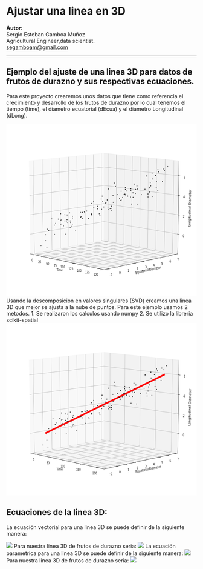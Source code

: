 # Ajustar una linea en 3D
**Autor:**  
Sergio Esteban Gamboa Muñoz  
Agricultural Engineer,data scientist.   
segamboam@gmail.com

_______________________________________________________________________________________________________________
## Ejemplo del ajuste de una linea 3D para datos de frutos de durazno y sus respectivas ecuaciones.

Para este proyecto crearemos unos datos que tiene como referencia el crecimiento y desarrollo de los frutos de durazno por lo cual tenemos el tiempo (time), el diametro ecuatorial (dEcua) y el diametro Longitudinal (dLong).
<center>
<img src="notebooks/Points.png" height=455 width=650 >
</center>
Usando la descomposicion en valores singulares (SVD) creamos una linea 3D que mejor se ajusta a la nube de puntos. 
Para este ejemplo usamos 2 metodos.
1. Se realizaron los calculos usando numpy 
2. Se utilizo la libreria scikit-spatial
<center>
<img src="notebooks/Line3D.png" height=455 width=650 >
</center>

## Ecuaciones de la linea 3D:

La ecuación vectorial para una linea 3D se puede definir de la siguiente manera:  

<img src = "https://render.githubusercontent.com/render/math?math=(x,y,z)=(x_{0},y_{0},z_{0})+ \alpha(v_{1},v_{2},v_{3})"  height=30px >  
Para nuestra linea 3D de frutos de durazno seria:    
<img src = "https://render.githubusercontent.com/render/math?math=(x,y,z)=(100.07,3.149, 3.051)+ \alpha(0.999198, 0.02996106,0.02656469)" height=30px >  
La ecuación parametrica para una linea 3D se puede definir de la siguiente manera:  
<img src = "https://render.githubusercontent.com/render/math?math=\frac{x-x_{0}}{v1}=\frac{y-y_{0}}{v2}=\frac{z-z_{0}}{v3}" height=50px >   
Para nuestra linea 3D de frutos de durazno seria:  
<img src = "https://render.githubusercontent.com/render/math?math=\frac{9975x}{9967}-\frac{849628}{8483} = \frac{12583y}{377}-\frac{653630}{6217}=\frac{71260z}{1893}-\frac{891467}{7760}" height=50px >  
